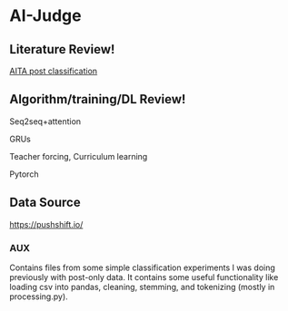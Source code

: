 # AI-Judge

## Literature Review!

[AITA post classification](https://arxiv.org/pdf/2101.07664.pdf)

## Algorithm/training/DL Review!

Seq2seq+attention

GRUs

Teacher forcing, Curriculum learning

Pytorch

## Data Source

https://pushshift.io/

### AUX
Contains files from some simple classification experiments I was doing previously with post-only data. It contains some useful functionality like loading csv into 
pandas, cleaning, stemming, and tokenizing (mostly in processing.py). 
